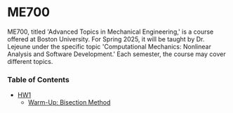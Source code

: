 # ME700
ME700, titled 'Advanced Topics in Mechanical Engineering,' is a course offered at Boston University. For Spring 2025, it will be taught by Dr. Lejeune under the specific topic 'Computational Mechanics: Nonlinear Analysis and Software Development.' Each semester, the course may cover different topics.
### Table of Contents
* [HW1](https://github.com/sarajahedazad/ME700-Homework/tree/main/HW1)
  - [Warm-Up: Bisection Method](https://github.com/sarajahedazad/ME700-Homework/tree/main/HW1/Warm-Up_Bisection%20Method)


